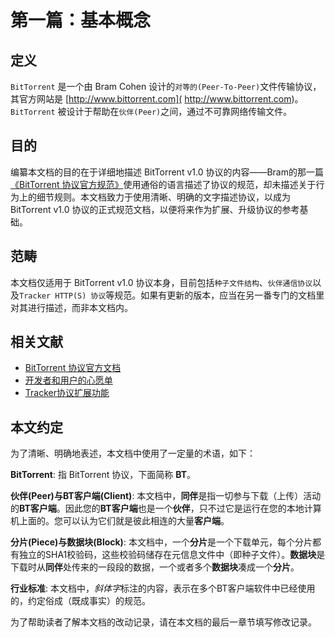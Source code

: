 # 第一篇：基本概念


## 定义

`BitTorrent` 是一个由 Bram Cohen 设计的`对等的(Peer-To-Peer)`文件传输协议，其官方网站是 [http://www.bittorrent.com]( http://www.bittorrent.com)。
`BitTorrent` 被设计于帮助在`伙伴(Peer)`之间，通过不可靠网络传输文件。

## 目的

编纂本文档的目的在于详细地描述 BitTorrent v1.0 协议的内容——Bram的那一篇[《BitTorrent 协议官方规范》](http://bittorrent.org/beps/bep_0003.html)使用通俗的语言描述了协议的规范，却未描述关于行为上的细节规则。本文档致力于使用清晰、明确的文字描述协议，以成为 BitTorrent v1.0 协议的正式规范文档，以便将来作为扩展、升级协议的参考基础。

## 范畴

本文档仅适用于 BitTorrent v1.0 协议本身，目前包括`种子文件结构`、`伙伴通信协议`以及`Tracker HTTP(S) 协议`等规范。如果有更新的版本，应当在另一番专门的文档里对其进行描述，而非本文档内。

## 相关文献

- [BitTorrent 协议官方文档](http://bittorrent.org/beps/bep_0003.html)
- [开发者和用户的心愿单](https://wiki.theory.org/BitTorrentWishList)
- [Tracker协议扩展功能](https://wiki.theory.org/BitTorrentTrackerExtensions)

## 本文约定

为了清晰、明确地表述，本文档中使用了一定量的术语，如下：

**BitTorrent**: 指 BitTorrent 协议，下面简称 **BT**。

**伙伴(Peer)**与**BT客户端(Client)**: 本文档中，**同伴**是指一切参与下载（上传）活动的**BT客户端**。因此您的**BT客户端**也是一个**伙伴**，只不过它是运行在您的本地计算机上面的。您可以认为它们就是彼此相连的大量**客户端**。

**分片(Piece)**与**数据块(Block)**: 本文档中，一个**分片**是一个下载单元，每个分片都有独立的SHA1校验码，这些校验码储存在元信息文件中（即种子文件）。**数据块**是下载时从**同伴**处传来的一段段的数据，一个或者多个**数据块**凑成一个**分片**。

**行业标准**: 本文档中，*斜体字*标注的内容，表示在多个BT客户端软件中已经使用的，约定俗成（既成事实）的规范。

为了帮助读者了解本文档的改动记录，请在本文档的最后一章节填写修改记录。
